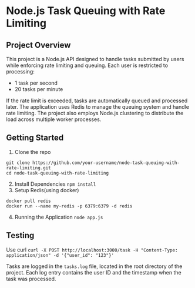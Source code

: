 # Node.js Task Queuing with Rate Limiting

## Project Overview

This project is a Node.js API designed to handle tasks submitted by users while enforcing rate limiting and queuing. Each user is restricted to processing:

   - 1 task per second
   - 20 tasks per minute

If the rate limit is exceeded, tasks are automatically queued and processed later. The application uses Redis to manage the queuing system and handle rate limiting. The project also employs Node.js clustering to distribute the load across multiple worker processes.

## Getting Started

1. Clone the repo
```
git clone https://github.com/your-username/node-task-queuing-with-rate-limiting.git
cd node-task-queuing-with-rate-limiting
```
2. Install Dependencies
```npm install```
3. Setup Redis(using docker)
```
docker pull redis
docker run --name my-redis -p 6379:6379 -d redis
```
4. Running the Application
```node app.js```


## Testing

Use curl
```curl -X POST http://localhost:3000/task -H "Content-Type: application/json" -d '{"user_id": "123"}'```


Tasks are logged in the ```tasks.log``` file, located in the root directory of the project. Each log entry contains the user ID and the timestamp when the task was processed.
